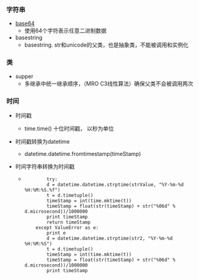 ### 字符串

* [base64](<https://www.liaoxuefeng.com/wiki/0014316089557264a6b348958f449949df42a6d3a2e542c000/001431954588961d6b6f51000ca4279a3415ce14ed9d709000>)
  * 使用64个字符表示任意二进制数据
* basestring
  * basestring. str和unicode的父类，也是抽象类，不能被调用和实例化 







### 类

* supper
  * 多继承中统一继承顺序，（MRO  C3线性算法）确保父类不会被调用两次

















### 时间

* 时间戳

  * time.time()        十位时间戳， 以秒为单位

* 时间戳转换为datetime

  * datetime.datetime.fromtimestamp(timeStamp)

* 时间字符串转换为时间戳

  * ```
    		try:        
            d = datetime.datetime.strptime(strValue, "%Y-%m-%d %H:%M:%S.%f")
            t = d.timetuple()
            timeStamp = int(time.mktime(t))
            timeStamp = float(str(timeStamp) + str("%06d" % d.microsecond))/1000000
            print timeStamp
            return timeStamp
        except ValueError as e:
            print e
            d = datetime.datetime.strptime(str2, "%Y-%m-%d %H:%M:%S")
            t = d.timetuple()
            timeStamp = int(time.mktime(t))
            timeStamp = float(str(timeStamp) + str("%06d" % d.microsecond))/1000000
            print timeStamp
    
    ```

    